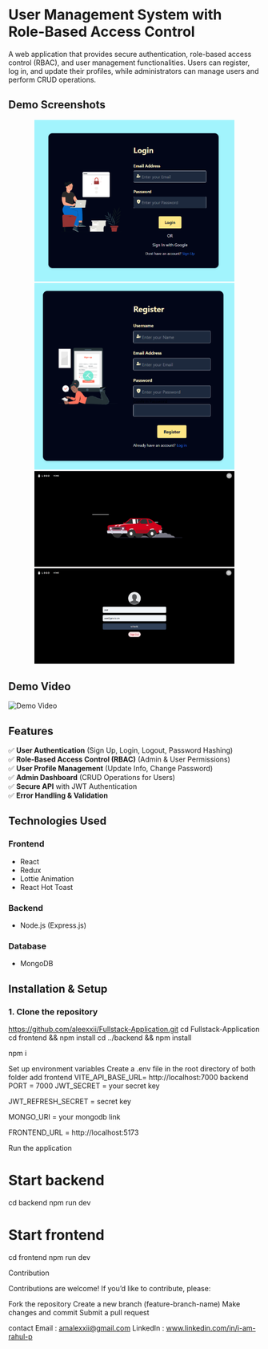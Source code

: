 # **User Management System with Role-Based Access Control**

A web application that provides secure authentication, role-based access control (RBAC), and user management functionalities. Users can register, log in, and update their profiles, while administrators can manage users and perform CRUD operations.

## **Demo Screenshots**  
<p align="center">
  <img src="Demo/Login.png" alt="Login Page" width="400"/>
  <img src="Demo/Register.png" alt="Register Page" width="400"/>
  <img src="Demo/Home.png" alt="Home Page" width="400"/>
  <img src="Demo/Profile.png" alt="Profile Page" width="400"/>
</p>

## **Demo Video** 
![Demo Video](Demo/Demo.gif)

## **Features**  
✅ **User Authentication** (Sign Up, Login, Logout, Password Hashing)  
✅ **Role-Based Access Control (RBAC)** (Admin & User Permissions)  
✅ **User Profile Management** (Update Info, Change Password)  
✅ **Admin Dashboard** (CRUD Operations for Users)  
✅ **Secure API** with JWT Authentication  
✅ **Error Handling & Validation**

## **Technologies Used** 

### **Frontend**  
- React  
- Redux  
- Lottie Animation  
- React Hot Toast 

### **Backend**  
- Node.js (Express.js) 

### **Database**  
- MongoDB  

## **Installation & Setup**  

### **1. Clone the repository**  

https://github.com/aleexxii/Fullstack-Application.git
cd Fullstack-Application
cd frontend && npm install
cd ../backend && npm install

npm i

Set up environment variables
Create a .env file in the root directory of both folder add
frontend 
VITE_API_BASE_URL= http://localhost:7000
backend
PORT = 7000
JWT_SECRET = your secret key

JWT_REFRESH_SECRET = secret key

MONGO_URI = your mongodb link

FRONTEND_URL = http://localhost:5173

Run the application
# Start backend
cd backend
npm run dev

# Start frontend
cd frontend
npm run dev



Contribution

Contributions are welcome! If you’d like to contribute, please:

Fork the repository
Create a new branch (feature-branch-name)
Make changes and commit
Submit a pull request

contact
Email : amalexxii@gmail.com
LinkedIn : www.linkedin.com/in/i-am-rahul-p